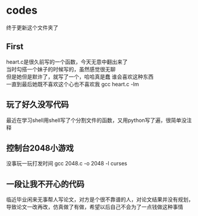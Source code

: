 # codes
终于更新这个文件夹了
## First
heart.c是很久前写的一个函数，今天无意中翻出来了  
当时勾搭一个妹子的时候写的，虽然感觉很无聊  
但是她但是默许了，就写了一个，哈哈真是蠢 谁会喜欢这种东西  
一直到最后她既不喜欢这个心也不喜欢我
gcc heart.c -lm


## 玩了好久没写代码
最近在学习shell用shell写了个分割文件的函数，又用python写了遍，很简单没注释

## 控制台2048小游戏
没事玩一玩打发时间
gcc 2048.c -o 2048 -l curses

## 一段让我不开心的代码
临近毕业闲来无事帮人写论文，对方是个很不靠谱的人，对论文结果并没有规划，导致论文一改再改，仿真做了有做，希望以后自己不会为了一点钱做这种事情
